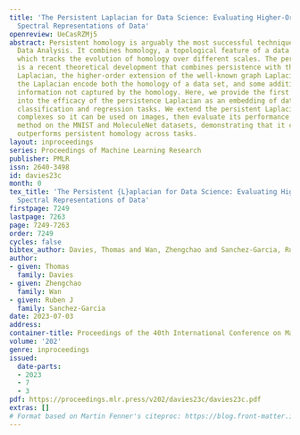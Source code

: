 ```yaml
---
title: 'The Persistent Laplacian for Data Science: Evaluating Higher-Order Persistent
  Spectral Representations of Data'
openreview: UeCasRZMj5
abstract: Persistent homology is arguably the most successful technique in Topological
  Data Analysis. It combines homology, a topological feature of a data set, with persistence,
  which tracks the evolution of homology over different scales. The persistent Laplacian
  is a recent theoretical development that combines persistence with the combinatorial
  Laplacian, the higher-order extension of the well-known graph Laplacian. Crucially,
  the Laplacian encode both the homology of a data set, and some additional geometric
  information not captured by the homology. Here, we provide the first investigation
  into the efficacy of the persistence Laplacian as an embedding of data for downstream
  classification and regression tasks. We extend the persistent Laplacian to cubical
  complexes so it can be used on images, then evaluate its performance as an embedding
  method on the MNIST and MoleculeNet datasets, demonstrating that it consistently
  outperforms persistent homology across tasks.
layout: inproceedings
series: Proceedings of Machine Learning Research
publisher: PMLR
issn: 2640-3498
id: davies23c
month: 0
tex_title: 'The Persistent {L}aplacian for Data Science: Evaluating Higher-Order Persistent
  Spectral Representations of Data'
firstpage: 7249
lastpage: 7263
page: 7249-7263
order: 7249
cycles: false
bibtex_author: Davies, Thomas and Wan, Zhengchao and Sanchez-Garcia, Ruben J
author:
- given: Thomas
  family: Davies
- given: Zhengchao
  family: Wan
- given: Ruben J
  family: Sanchez-Garcia
date: 2023-07-03
address: 
container-title: Proceedings of the 40th International Conference on Machine Learning
volume: '202'
genre: inproceedings
issued:
  date-parts:
  - 2023
  - 7
  - 3
pdf: https://proceedings.mlr.press/v202/davies23c/davies23c.pdf
extras: []
# Format based on Martin Fenner's citeproc: https://blog.front-matter.io/posts/citeproc-yaml-for-bibliographies/
---
```

